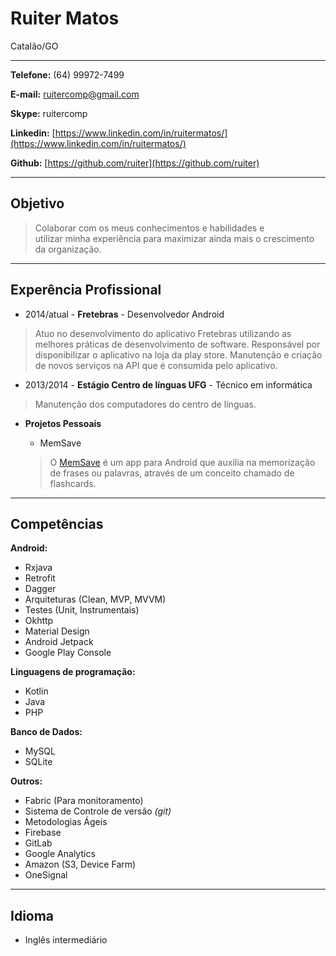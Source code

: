 # Ruiter Matos
Catalão/GO

---

**Telefone:** (64) 99972-7499

**E-mail:** ruitercomp@gmail.com

**Skype:** ruitercomp

**Linkedin:** [https://www.linkedin.com/in/ruitermatos/](https://www.linkedin.com/in/ruitermatos/)

**Github:** [https://github.com/ruiter](https://github.com/ruiter)

---

## Objetivo
> Colaborar com os meus conhecimentos e habilidades e utilizar minha experiência para maximizar ainda mais o crescimento da organização.

---

## Experência Profissional
* 2014/atual - **Fretebras** - Desenvolvedor Android

> Atuo no desenvolvimento do aplicativo Fretebras utilizando as melhores práticas de desenvolvimento de software.
> Responsável por disponibilizar o aplicativo na loja da play store.
> Manutenção e criação de novos serviços na API que é consumida pelo aplicativo. 

* 2013/2014 - **Estágio Centro de línguas UFG** - Técnico em informática

> Manutenção dos computadores do centro de línguas.

* **Projetos Pessoais**

  * MemSave
  
  > O [MemSave](https://play.google.com/store/apps/details?id=com.memsave&hl=pt_BR) é um app para Android que auxilia na memorização de frases ou palavras, através de um conceito chamado de flashcards.

---

## Competências

**Android:**

* Rxjava
* Retrofit
* Dagger
* Arquiteturas (Clean, MVP, MVVM)
* Testes (Unit, Instrumentais)
* Okhttp
* Material Design
* Android Jetpack
* Google Play Console

**Linguagens de programação:**

* Kotlin
* Java
* PHP

**Banco de Dados:**

* MySQL
* SQLite

**Outros:**

* Fabric (Para monitoramento)
* Sistema de Controle de versão *(git)*
* Metodologias Ágeis
* Firebase
* GitLab
* Google Analytics
* Amazon (S3, Device Farm)
* OneSignal

---

## Idioma
* Inglês intermediário
